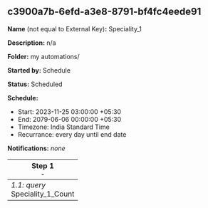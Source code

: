 ## c3900a7b-6efd-a3e8-8791-bf4fc4eede91

**Name** (not equal to External Key)**:** Speciality_1

**Description:** n/a

**Folder:** my automations/

**Started by:** Schedule

**Status:** Scheduled

**Schedule:**

* Start: 2023-11-25 03:00:00 +05:30
* End: 2079-06-06 00:00:00 +05:30
* Timezone: India Standard Time
* Recurrance: every day until end date

**Notifications:** _none_


| Step 1<br>_<small>-</small>_ |
| --- |
| _1.1: query_<br>Speciality_1_Count |
